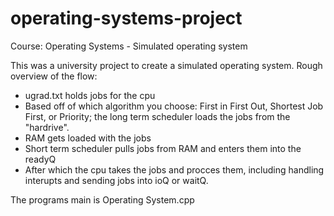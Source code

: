# operating-systems-project
Course: Operating Systems - Simulated operating system

This was a university project to create a simulated operating system.
Rough overview of the flow:
- ugrad.txt holds jobs for the cpu
- Based off of which algorithm you choose: First in First Out, Shortest Job First, or Priority; the long term scheduler 
loads the jobs from the "hardrive".
- RAM gets loaded with the jobs
- Short term scheduler pulls jobs from RAM and enters them into the readyQ
- After which the cpu takes the jobs and procces them, including handling interupts and sending jobs into ioQ or waitQ.

The programs main is Operating System.cpp
